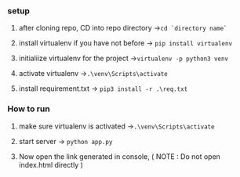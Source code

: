 ### setup
1) after cloning repo, CD into repo directory
    ->``` cd `directory name` ```

2) install virtualenv if you have not before
    -> ```pip install virtualenv```

3) initialiize virtualenv for the project
    ->```virtualenv -p python3 venv```

4) activate virtualenv
    ->```.\venv\Scripts\activate```
    
5) install requirement.txt
    -> ```pip3 install -r .\req.txt```

### How to run
1) make sure virtualenv is activated
    ->```.\venv\Scripts\activate```

2) start server
    -> ```python app.py```

3) Now open the link generated in console, ( NOTE : Do not open index.html directly )
